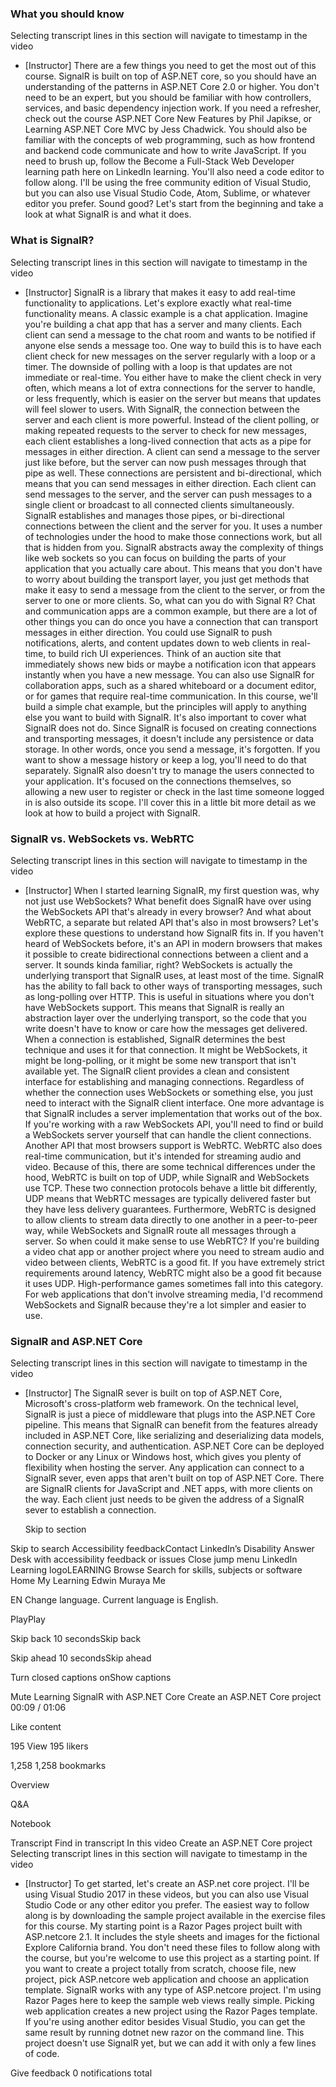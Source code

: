 ### What you should know

Selecting transcript lines in this section will navigate to timestamp in the video

- [Instructor] There are a few things you need to get the most out of this course. SignalR is built on top of ASP.NET core, so you should have an understanding of the patterns in ASP.NET Core 2.0 or higher. You don't need to be an expert, but you should be familiar with how controllers, services, and basic dependency injection work. If you need a refresher, check out the course ASP.NET Core New Features by Phil Japikse, or Learning ASP.NET Core MVC by Jess Chadwick. You should also be familiar with the concepts of web programming, such as how frontend and backend code communicate and how to write JavaScript. If you need to brush up, follow the Become a Full-Stack Web Developer learning path here on LinkedIn learning. You'll also need a code editor to follow along. I'll be using the free community edition of Visual Studio, but you can also use Visual Studio Code, Atom, Sublime, or whatever editor you prefer. Sound good? Let's start from the beginning and take a look at what SignalR is and what it does.

### What is SignalR?

Selecting transcript lines in this section will navigate to timestamp in the video

- [Instructor] SignalR is a library that makes it easy to add real-time functionality to applications. Let's explore exactly what real-time functionality means. A classic example is a chat application. Imagine you're building a chat app that has a server and many clients. Each client can send a message to the chat room and wants to be notified if anyone else sends a message too. One way to build this is to have each client check for new messages on the server regularly with a loop or a timer. The downside of polling with a loop is that updates are not immediate or real-time. You either have to make the client check in very often, which means a lot of extra connections for the server to handle, or less frequently, which is easier on the server but means that updates will feel slower to users. With SignalR, the connection between the server and each client is more powerful. Instead of the client polling, or making repeated requests to the server to check for new messages, each client establishes a long-lived connection that acts as a pipe for messages in either direction. A client can send a message to the server just like before, but the server can now push messages through that pipe as well. These connections are persistent and bi-directional, which means that you can send messages in either direction. Each client can send messages to the server, and the server can push messages to a single client or broadcast to all connected clients simultaneously. SignalR establishes and manages those pipes, or bi-directional connections between the client and the server for you. It uses a number of technologies under the hood to make those connections work, but all that is hidden from you. SignalR abstracts away the complexity of things like web sockets so you can focus on building the parts of your application that you actually care about. This means that you don't have to worry about building the transport layer, you just get methods that make it easy to send a message from the client to the server, or from the server to one or more clients. So, what can you do with Signal R? Chat and communication apps are a common example, but there are a lot of other things you can do once you have a connection that can transport messages in either direction. You could use SignalR to push notifications, alerts, and content updates down to web clients in real-time, to build rich UI experiences. Think of an auction site that immediately shows new bids or maybe a notification icon that appears instantly when you have a new message. You can also use SignalR for collaboration apps, such as a shared whiteboard or a document editor, or for games that require real-time communication. In this course, we'll build a simple chat example, but the principles will apply to anything else you want to build with SignalR. It's also important to cover what SignalR does not do. Since SignalR is focused on creating connections and transporting messages, it doesn't include any persistence or data storage. In other words, once you send a message, it's forgotten. If you want to show a message history or keep a log, you'll need to do that separately. SignalR also doesn't try to manage the users connected to your application. It's focused on the connections themselves, so allowing a new user to register or check in the last time someone logged in is also outside its scope. I'll cover this in a little bit more detail as we look at how to build a project with SignalR.

### SignalR vs. WebSockets vs. WebRTC

Selecting transcript lines in this section will navigate to timestamp in the video

- [Instructor] When I started learning SignalR, my first question was, why not just use WebSockets? What benefit does SignalR have over using the WebSockets API that's already in every browser? And what about WebRTC, a separate but related API that's also in most browsers? Let's explore these questions to understand how SignalR fits in. If you haven't heard of WebSockets before, it's an API in modern browsers that makes it possible to create bidirectional connections between a client and a server. It sounds kinda familiar, right? WebSockets is actually the underlying transport that SignalR uses, at least most of the time. SignalR has the ability to fall back to other ways of transporting messages, such as long-polling over HTTP. This is useful in situations where you don't have WebSockets support. This means that SignalR is really an abstraction layer over the underlying transport, so the code that you write doesn't have to know or care how the messages get delivered. When a connection is established, SignalR determines the best technique and uses it for that connection. It might be WebSockets, it might be long-polling, or it might be some new transport that isn't available yet. The SignalR client provides a clean and consistent interface for establishing and managing connections. Regardless of whether the connection uses WebSockets or something else, you just need to interact with the SignalR client interface. One more advantage is that SignalR includes a server implementation that works out of the box. If you're working with a raw WebSockets API, you'll need to find or build a WebSockets server yourself that can handle the client connections. Another API that most browsers support is WebRTC. WebRTC also does real-time communication, but it's intended for streaming audio and video. Because of this, there are some technical differences under the hood, WebRTC is built on top of UDP, while SignalR and WebSockets use TCP. These two connection protocols behave a little bit differently, UDP means that WebRTC messages are typically delivered faster but they have less delivery guarantees. Furthermore, WebRTC is designed to allow clients to stream data directly to one another in a peer-to-peer way, while WebSockets and SignalR route all messages through a server. So when could it make sense to use WebRTC? If you're building a video chat app or another project where you need to stream audio and video between clients, WebRTC is a good fit. If you have extremely strict requirements around latency, WebRTC might also be a good fit because it uses UDP. High-performance games sometimes fall into this category. For web applications that don't involve streaming media, I'd recommend WebSockets and SignalR because they're a lot simpler and easier to use.

### SignalR and ASP.NET Core

Selecting transcript lines in this section will navigate to timestamp in the video

- [Instructor] The SignalR sever is built on top of ASP.NET Core, Microsoft's cross-platform web framework. On the technical level, SignalR is just a piece of middleware that plugs into the ASP.NET Core pipeline. This means that SignalR can benefit from the features already included in ASP.NET Core, like serializing and deserializing data models, connection security, and authentication. ASP.NET Core can be deployed to Docker or any Linux or Windows host, which gives you plenty of flexibility when hosting the server. Any application can connect to a SignalR sever, even apps that aren't built on top of ASP.NET Core. There are SignalR clients for JavaScript and .NET apps, with more clients on the way. Each client just needs to be given the address of a SignalR sever to establish a connection.

  Skip to section

Skip to search
Accessibility feedbackContact LinkedIn’s Disability Answer Desk with accessibility feedback or issues
Close jump menu
LinkedIn Learning logoLEARNING
Browse
Search for skills, subjects or software
Home
My Learning
Edwin Muraya
Me

EN
Change language. Current language is English.

PlayPlay

Skip back 10 secondsSkip back

Skip ahead 10 secondsSkip ahead

Turn closed captions onShow captions

Mute
Learning SignalR with ASP.NET Core
Create an ASP.NET Core project
00:09 / 01:06

Like content

195 View 195 likers

1,258
1,258 bookmarks

Overview

Q&A

Notebook

Transcript
Find in transcript
In this video
Create an ASP.NET Core project
Selecting transcript lines in this section will navigate to timestamp in the video

- [Instructor] To get started, let's create an ASP.net core project. I'll be using Visual Studio 2017 in these videos, but you can also use Visual Studio Code or any other editor you prefer. The easiest way to follow along is by downloading the sample project available in the exercise files for this course. My starting point is a Razor Pages project built with ASP.netcore 2.1. It includes the style sheets and images for the fictional Explore California brand. You don't need these files to follow along with the course, but you're welcome to use this project as a starting point. If you want to create a project totally from scratch, choose file, new project, pick ASP.netcore web application and choose an application template. SignalR works with any type of ASP.netcore project. I'm using Razor Pages here to keep the sample web views really simple. Picking web application creates a new project using the Razor Pages template. If you're using another editor besides Visual Studio, you can get the same result by running dotnet new razor on the command line. This project doesn't use SignalR yet, but we can add it with only a few lines of code.

Give feedback
0 notifications total
